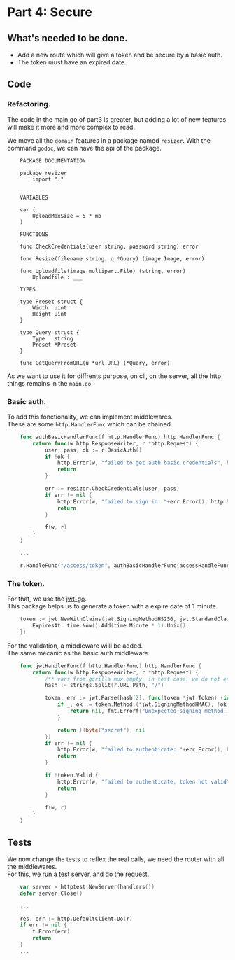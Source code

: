 # Part 4: Secure

## What's needed to be done.
 - Add a new route which will give a token and be secure by a basic auth.
 - The token must have an expired date.

## Code

### Refactoring.

The code in the main.go of part3 is greater, but adding a lot of new features will make it 
more and more complex to read.

We move all the `domain` features in a package named `resizer`. With the command `godoc`, we can have 
the api of the package.

```
    PACKAGE DOCUMENTATION

    package resizer
        import "."


    VARIABLES

    var (
        UploadMaxSize = 5 * mb
    )

    FUNCTIONS

    func CheckCredentials(user string, password string) error

    func Resize(filename string, q *Query) (image.Image, error)

    func Uploadfile(image multipart.File) (string, error)
        Uploadfile : ___

    TYPES

    type Preset struct {
        Width  uint
        Height uint
    }

    type Query struct {
        Type   string
        Preset *Preset
    }

    func GetQueryFromURL(u *url.URL) (*Query, error)
```

As we want to use it for diffrents purpose, on cli, on the server, all the http things
remains in the `main.go`.

### Basic auth.

To add this fonctionality, we can implement middlewares.  
These are some `http.HandlerFunc` which can be chained.

```go
    func authBasicHandlerFunc(f http.HandlerFunc) http.HandlerFunc {
        return func(w http.ResponseWriter, r *http.Request) {
            user, pass, ok := r.BasicAuth()
            if !ok {
                http.Error(w, "failed to get auth basic credentials", http.StatusForbidden)
                return
            }

            err := resizer.CheckCredentials(user, pass)
            if err != nil {
                http.Error(w, "failed to sign in: "+err.Error(), http.StatusForbidden)
                return
            }

            f(w, r)
        }
    }

    ...

	r.HandleFunc("/access/token", authBasicHandlerFunc(accessHandleFunc)).Methods("GET")    
```

### The token.

For that, we use the [jwt-go](github.com/dgrijalva/jwt-go).  
This package helps us to generate a token with a expire date of 1 minute.

```go 
	token := jwt.NewWithClaims(jwt.SigningMethodHS256, jwt.StandardClaims{
		ExpiresAt: time.Now().Add(time.Minute * 1).Unix(),
	})
```

For the validation, a middleware willl be added.  
The same mecanic as the basic auth middleware.  

```go
    func jwtHandlerFunc(f http.HandlerFunc) http.HandlerFunc {
        return func(w http.ResponseWriter, r *http.Request) {
            /** vars from gorilla mux empty, in test case, we do not execute the router */
            hash := strings.Split(r.URL.Path, "/")

            token, err := jwt.Parse(hash[2], func(token *jwt.Token) (interface{}, error) {
                if _, ok := token.Method.(*jwt.SigningMethodHMAC); !ok {
                    return nil, fmt.Errorf("Unexpected signing method: %v", token.Header["alg"])
                }

                return []byte("secret"), nil
            })
            if err != nil {
                http.Error(w, "failed to authenticate: "+err.Error(), http.StatusUnauthorized)
                return
            }

            if !token.Valid {
                http.Error(w, "failed to authenticate, token not valid", http.StatusUnauthorized)
                return
            }

            f(w, r)
        }
    }
```

## Tests 

We now change the tests to reflex the real calls, we need the router with all the middlewares.  
For this, we run a test server, and do the request.

```go
	var server = httptest.NewServer(handlers())
	defer server.Close()

    ...

    res, err := http.DefaultClient.Do(r)
	if err != nil {
		t.Error(err)
		return
    }
    ...
```